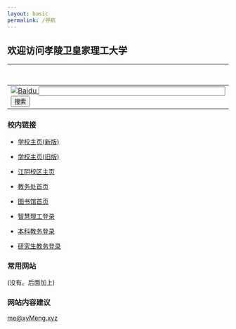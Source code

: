 ```yaml
---
layout: basic
permalink: /导航
---
```


## 欢迎访问孝陵卫皇家理工大学


----
<br>

<table bgcolor="#FFFFFF"><tr><td>
    <input name=tn type=hidden value=baidu>
    <a href="http://www.baidu.com/">
        <img src="http://img.baidu.com/img/logo-80px.gif" alt="Baidu" align="bottom" border="0">
    </a>
    <input type=text name=word size=50>
    <input type="submit" value="搜索">
</td></tr>
</table>


### 校内链接
- <a href="http://www.njust.edu.cn/" target="_blank">学校主页(新版)</a>
- <a href="http://www.njust.edu.cn/_t155/main.htm" target="_blank">学校主页(旧版)</a>
- <a href="https://jiangyin.njust.edu.cn/" target="_blank">江阴校区主页</a>
- <a href="https://jwc.njust.edu.cn/" target="_blank">教务处首页</a>
- <a href="http://lib.njust.edu.cn/" target="_blank">图书馆首页</a>


- <a href="http://ehall.njust.edu.cn/new/index.html" target="_blank">智慧理工登录</a>
- <a href="http://202.119.81.113:8080/" target="_blank">本科教务登录</a>
- <a href="http://gsmis.njust.edu.cn/" target="_blank">研究生教务登录</a>


### 常用网站
(没有。后面加上)

### 网站内容建议

me@xyMeng.xyz
